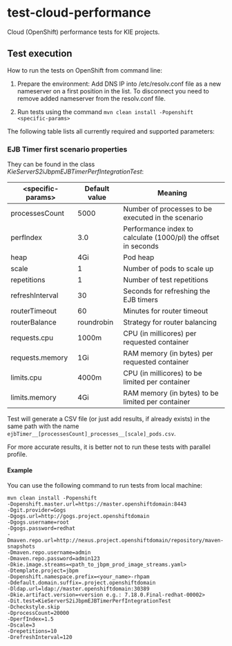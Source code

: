# test-cloud-performance
Cloud (OpenShift) performance tests for KIE projects.


## Test execution

How to run the tests on OpenShift from command line:
1. Prepare the environment: Add DNS IP into /etc/resolv.conf file as a new nameserver on a first position in the list. To disconnect you need to remove added nameserver from the resolv.conf file.

2. Run tests using the command `mvn clean install -Popenshift <specific-params>`

The following table lists all currently required and supported parameters:

### EJB Timer first scenario properties

They can be found in the class _KieServerS2iJbpmEJBTimerPerfIntegrationTest_:

| \<specific-params\>        | Default value  |  Meaning                                                      |
| -------------------------- | -------------- | ------------------------------------------------------------- |
| processesCount             | 5000           | Number of processes to be executed in the scenario            |
| perfIndex                  | 3.0            | Performance index to calculate (1000/pI) the offset in seconds|
| heap                       | 4Gi            | Pod heap                                                      |
| scale                      | 1              | Number of pods to scale up                                    |
| repetitions                | 1              | Number of test repetitions                                    |
| refreshInterval            | 30             | Seconds for refreshing the EJB timers                         |
| routerTimeout              | 60             | Minutes for router timeout                                    |
| routerBalance              | roundrobin     | Strategy for router balancing                                 |
| requests.cpu               | 1000m          | CPU (in millicores) per requested container                   |
| requests.memory            | 1Gi            | RAM memory (in bytes) per requested container                 |
| limits.cpu                 | 4000m          | CPU (in millicores) to be limited per container               |
| limits.memory              | 4Gi            | RAM memory (in bytes) to be limited per container             |

Test will generate a CSV file (or just add results, if already exists) in the same path with the name `ejbTimer__[processesCount]_processes__[scale]_pods.csv`.

For more accurate results, it is better not to run these tests with parallel profile.

#### Example
You can use the following command to run tests from local machine:

```
mvn clean install -Popenshift 
-Dopenshift.master.url=https://master.openshiftdomain:8443 
-Dgit.provider=Gogs 
-Dgogs.url=http://gogs.project.openshiftdomain 
-Dgogs.username=root 
-Dgogs.password=redhat 
-Dmaven.repo.url=http://nexus.project.openshiftdomain/repository/maven-snapshots 
-Dmaven.repo.username=admin 
-Dmaven.repo.password=admin123 
-Dkie.image.streams=<path_to_jbpm_prod_image_streams.yaml> 
-Dtemplate.project=jbpm 
-Dopenshift.namespace.prefix=<your_name>-rhpam 
-Ddefault.domain.suffix=.project.openshiftdomain 
-Dldap.url=ldap://master.openshiftdomain:30389 
-Dkie.artifact.version=<version e.g.: 7.18.0.Final-redhat-00002> 
-Dit.test=KieServerS2iJbpmEJBTimerPerfIntegrationTest 
-Dcheckstyle.skip 
-DprocessCount=20000 
-DperfIndex=1.5 
-Dscale=3 
-Drepetitions=10 
-DrefreshInterval=120
```
